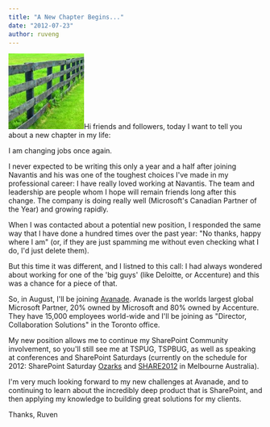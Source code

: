 ```yaml
---
title: "A New Chapter Begins..."
date: "2012-07-23"
author: ruveng
---
```


[![](images/grass-greener-fence-150x150.jpg "Grass and Fence")](http://spinsiders.com/ruveng/files/2012/07/grass-greener-fence.jpg)Hi friends and followers, today I want to tell you about a new chapter in my life:

I am changing jobs once again.

I never expected to be writing this only a year and a half after joining Navantis and his was one of the toughest choices I've made in my professional career: I have really loved working at Navantis. The team and leadership are people whom I hope will remain friends long after this change. The company is doing really well (Microsoft's Canadian Partner of the Year) and growing rapidly.

When I was contacted about a potential new position, I responded the same way that I have done a hundred times over the past year: "No thanks, happy where I am" (or, if they are just spamming me without even checking what I do, I'd just delete them).

But this time it was different, and I listned to this call: I had always wondered about working for one of the 'big guys' (like Deloitte, or Accenture) and this was a chance for a piece of that.

So, in August, I'll be joining [Avanade](http://www.avanade.com/en-ca/Pages/default.aspx "Avanade"). Avanade is the worlds largest global Microsoft Partner, 20% owned by Microsoft and 80% owned by Accenture. They have 15,000 employees world-wide and I'll be joining as "Director, Collaboration Solutions" in the Toronto office.

My new position allows me to continue my SharePoint Community involvement, so you'll still see me at TSPUG, TSPBUG, as well as speaking at conferences and SharePoint Saturdays (currently on the schedule for 2012: SharePoint Saturday [Ozarks](http://www.sharepointsaturday.org/ozarks/default.aspx "Ozarks") and [SHARE2012](http://www.shareconference.com/au/ "SHARE 2012") in Melbourne Australia).

I'm very much looking forward to my new challenges at Avanade, and to continuing to learn about the incredibly deep product that is SharePoint, and then applying my knowledge to building great solutions for my clients.

Thanks, Ruven
